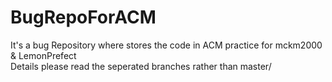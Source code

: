 # BugRepoForACM
It's a bug Repository where stores the code in ACM practice for mckm2000 &amp; LemonPrefect 
</br>
Details please read the seperated branches rather than master/
